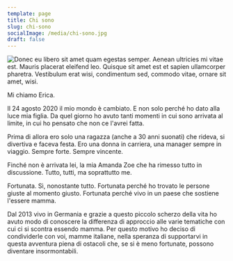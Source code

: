 ```yaml
---
template: page
title: Chi sono
slug: chi-sono
socialImage: /media/chi-sono.jpg
draft: false
---
```



![Donec eu libero sit amet quam egestas semper. Aenean ultricies mi vitae est. Mauris placerat eleifend leo. Quisque sit amet est et sapien ullamcorper pharetra. Vestibulum erat wisi, condimentum sed, commodo vitae, ornare sit amet, wisi.](/media/chi-sono.jpg)

Mi chiamo Erica.

Il 24 agosto 2020 il mio mondo è cambiato. E non solo perché ho dato alla luce mia figlia. Da quel giorno ho avuto tanti momenti in cui sono arrivata al limite, in cui ho pensato che non ce l'avrei fatta.

Prima di allora ero solo una ragazza (anche a 30 anni suonati) che rideva, si divertiva e faceva festa. Ero una donna in carriera, una manager sempre in viaggio. Sempre forte. Sempre vincente. 

Finché non è arrivata lei, la mia Amanda Zoe che ha rimesso tutto in discussione. Tutto, tutti, ma soprattutto me. 

Fortunata. Sì, nonostante tutto. Fortunata perché ho trovato le persone giuste al momento giusto. Fortunata perché vivo in un paese che sostiene l'essere mamma. 

Dal 2013 vivo in Germania e grazie a questo piccolo scherzo della vita ho avuto modo di conoscere la differenza di approccio alle varie tematiche con cui ci si scontra essendo mamma. Per questo motivo ho deciso di condividerle con voi, mamme italiane, nella speranza di supportarvi in questa avventura piena di ostacoli che, se si è meno fortunate, possono diventare insormontabili.